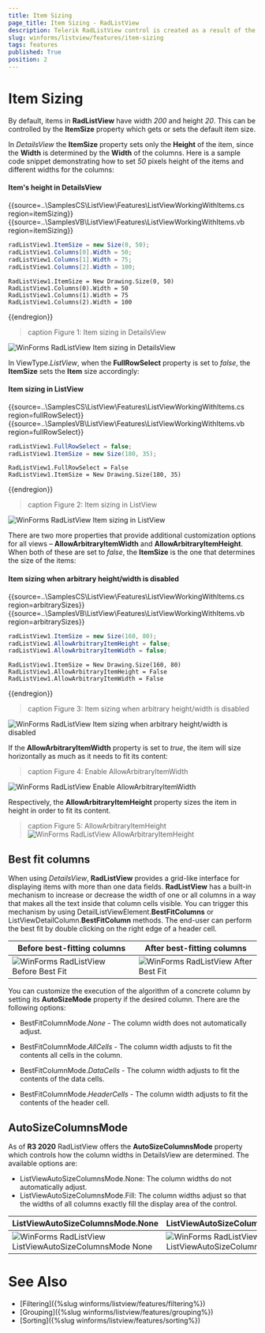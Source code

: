 ```yaml
---
title: Item Sizing
page_title: Item Sizing - RadListView
description: Telerik RadListView control is created as a result of the concord of the powerful data layer used by RadGridView and RadListControl, together with the outstanding Telerik Presentation Framework.
slug: winforms/listview/features/item-sizing
tags: features
published: True
position: 2 
---
```


# Item Sizing

By default, items in **RadListView** have width *200* and height *20*. This can be controlled by the **ItemSize** property which gets or sets the default item size.

In *DetailsView* the **ItemSize** property sets only the **Height** of the item, since the **Width** is determined by the **Width** of the columns. Here is a sample code snippet demonstrating how to set *50* pixels height of the items and different widths for the columns:

#### Item's height in DetailsView

{{source=..\SamplesCS\ListView\Features\ListViewWorkingWithItems.cs region=itemSizing}} 
{{source=..\SamplesVB\ListView\Features\ListViewWorkingWithItems.vb region=itemSizing}} 

````C#
radListView1.ItemSize = new Size(0, 50);
radListView1.Columns[0].Width = 50;
radListView1.Columns[1].Width = 75;
radListView1.Columns[2].Width = 100;

````
````VB.NET
RadListView1.ItemSize = New Drawing.Size(0, 50)
RadListView1.Columns(0).Width = 50
RadListView1.Columns(1).Width = 75
RadListView1.Columns(2).Width = 100

````

{{endregion}} 

>caption Figure 1: Item sizing in DetailsView

![WinForms RadListView Item sizing in DetailsView](images/listview-features-working-with-items001.png)

In ViewType.*ListView*, when the __FullRowSelect__ property is set to *false*, the __ItemSize__ sets the __Item__ size accordingly:

#### Item sizing in ListView

{{source=..\SamplesCS\ListView\Features\ListViewWorkingWithItems.cs region=fullRowSelect}} 
{{source=..\SamplesVB\ListView\Features\ListViewWorkingWithItems.vb region=fullRowSelect}} 

````C#
radListView1.FullRowSelect = false;
radListView1.ItemSize = new Size(180, 35);

````
````VB.NET
RadListView1.FullRowSelect = False
RadListView1.ItemSize = New Drawing.Size(180, 35)

````

{{endregion}} 

>caption Figure 2: Item sizing in ListView

![WinForms RadListView Item sizing in ListView](images/listview-features-working-with-items002.png)

There are two more properties that provide additional customization options for all views –  __AllowArbitraryItemWidth__ and __AllowArbitraryItemHeight__. When both of these are set to *false*, the __ItemSize__ is the one that determines the size of the items:

#### Item sizing when arbitrary height/width is disabled

{{source=..\SamplesCS\ListView\Features\ListViewWorkingWithItems.cs region=arbitrarySizes}} 
{{source=..\SamplesVB\ListView\Features\ListViewWorkingWithItems.vb region=arbitrarySizes}} 

````C#
radListView1.ItemSize = new Size(160, 80);
radListView1.AllowArbitraryItemHeight = false;
radListView1.AllowArbitraryItemWidth = false;

````
````VB.NET
RadListView1.ItemSize = New Drawing.Size(160, 80)
RadListView1.AllowArbitraryItemHeight = False
RadListView1.AllowArbitraryItemWidth = False

````

{{endregion}} 

>caption Figure 3: Item sizing when arbitrary height/width is disabled

![WinForms RadListView Item sizing when arbitrary height/width is disabled](images/listview-features-working-with-items003.png)

If the __AllowArbitraryItemWidth__ property is set to *true*, the item will size horizontally as much as it needs to fit its content:

>caption Figure 4: Enable AllowArbitraryItemWidth

![WinForms RadListView Enable AllowArbitraryItemWidth](images/listview-features-working-with-items004.png)

Respectively, the __AllowArbitraryItemHeight__ property sizes the item in height in order to fit its content.

>caption Figure 5: AllowArbitraryItemHeight
![WinForms RadListView AllowArbitraryItemHeight](images/listview-features-working-with-items005.png)

## Best fit columns

When using *DetailsView*, **RadListView** provides a grid-like interface for displaying items with more than one data fields. **RadListView** has a built-in mechanism to increase or decrease the width of one or all columns in a way that makes all the text inside that column cells visible. You can trigger this mechanism by using DetailListViewElement.**BestFitColumns** or ListViewDetailColumn.**BestFitColumn** methods. The end-user can perform the best fit by double clicking on the right edge of a header cell.

|Before best-fitting columns|After best-fitting columns|
|----|----|
|![WinForms RadListView Before Best Fit](images/listview-features-working-with-items006.png)|![WinForms RadListView After Best Fit](images/listview-features-working-with-items007.png)|

You can customize the execution of the algorithm of a concrete column by setting its **AutoSizeMode** property if the desired column. There are the following options:

* BestFitColumnMode.*None* - The column width does not automatically adjust.

* BestFitColumnMode.*AllCells* - The column width adjusts to fit the contents all cells in the column.

* BestFitColumnMode.*DataCells* - The column width adjusts to fit the contents of the data cells.

* BestFitColumnMode.*HeaderCells* - The column width adjusts to fit the contents of the header cell.

## AutoSizeColumnsMode

As of **R3 2020** RadListView offers the **AutoSizeColumnsMode** property which controls how the column widths in DetailsView are determined. The available options are:

* ListViewAutoSizeColumnsMode.None: The column widths do not automatically adjust.
* ListViewAutoSizeColumnsMode.Fill: The column widths adjust so that the widths of all columns exactly fill the display area of the control.

|ListViewAutoSizeColumnsMode.None|ListViewAutoSizeColumnsMode.Fill|
|----|----|
|![WinForms RadListView ListViewAutoSizeColumnsMode None](images/listview-features-working-with-items008.png)|![WinForms RadListView ListViewAutoSizeColumnsMode Fill](images/listview-features-working-with-items009.png)|

         
# See Also

* [Filtering]({%slug winforms/listview/features/filtering%})	
* [Grouping]({%slug winforms/listview/features/grouping%})	
* [Sorting]({%slug winforms/listview/features/sorting%})
